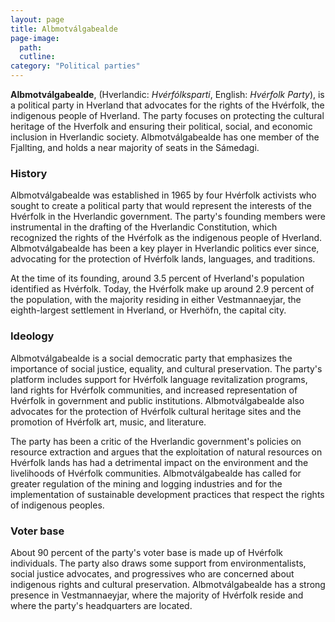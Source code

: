```yaml
---
layout: page
title: Albmotválgabealde
page-image: 
  path:  
  cutline: 
category: "Political parties"
---
```

**Albmotválgabealde**, (Hverlandic: *Hvérfólksparti*, English: *Hvérfolk Party*), is a political party in Hverland that advocates for the rights of the Hvérfolk, the indigenous people of Hverland. The party focuses on protecting the cultural heritage of the Hverfolk and ensuring their political, social, and economic inclusion in Hverlandic society. Albmotválgabealde has one member of the Fjallting, and holds a near majority of seats in the Sámedagi.

### History
Albmotválgabealde was established in 1965 by four Hvérfolk activists who sought to create a political party that would represent the interests of the Hvérfolk in the Hverlandic government. The party's founding members were instrumental in the drafting of the Hverlandic Constitution, which recognized the rights of the Hvérfolk as the indigenous people of Hverland. Albmotválgabealde has been a key player in Hverlandic politics ever since, advocating for the protection of Hvérfolk lands, languages, and traditions. 

At the time of its founding, around 3.5 percent of Hverland's population identified as Hvérfolk. Today, the Hvérfolk make up around 2.9 percent of the population, with the majority residing in either Vestmannaeyjar, the eighth-largest settlement in Hverland, or Hverhöfn, the capital city.

### Ideology
Albmotválgabealde is a social democratic party that emphasizes the importance of social justice, equality, and cultural preservation. The party's platform includes support for Hvérfolk language revitalization programs, land rights for Hvérfolk communities, and increased representation of Hvérfolk in government and public institutions. Albmotválgabealde also advocates for the protection of Hvérfolk cultural heritage sites and the promotion of Hvérfolk art, music, and literature.

The party has been a critic of the Hverlandic government's policies on resource extraction and argues that the exploitation of natural resources on Hvérfolk lands has had a detrimental impact on the environment and the livelihoods of Hvérfolk communities. Albmotválgabealde has called for greater regulation of the mining and logging industries and for the implementation of sustainable development practices that respect the rights of indigenous peoples.

### Voter base
About 90 percent of the party's voter base is made up of Hvérfolk individuals. The party also draws some support from environmentalists, social justice advocates, and progressives who are concerned about indigenous rights and cultural preservation. Albmotválgabealde has a strong presence in Vestmannaeyjar, where the majority of Hvérfolk reside and where the party's headquarters are located. 